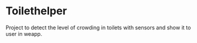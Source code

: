# Toilethelper
Project to detect the level of crowding in toilets with sensors and show it to user in weapp.
